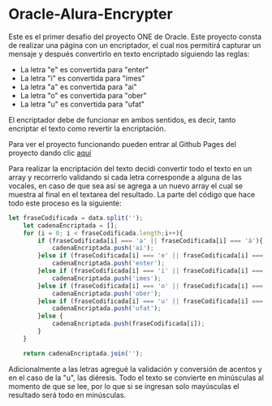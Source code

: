 # Oracle-Alura-Encrypter

Este es el primer desafio del proyecto ONE de Oracle. Este proyecto consta de realizar una página con un encriptador, el cual nos permitirá capturar un mensaje y después convertirlo en texto encriptado siguiendo las reglas: 

- La letra "e" es convertida para "enter"
- La letra "i" es convertida para "imes"
- La letra "a" es convertida para "ai"
- La letra "o" es convertida para "ober"
- La letra "u" es convertida para "ufat"

El encriptador debe de funcionar en ambos sentidos, es decir, tanto encriptar el texto como revertir la encriptación. 



Para ver el proyecto funcionando pueden entrar al Github Pages del proyecto dando clic [aquí](https://guigondi925.github.io/Oracle-Alura-Encrypter/)

Para realizar la encriptación del texto decidi convertir todo el texto en un array y recorrerlo validando si cada letra corresponde a alguna de las vocales, en caso de que sea así se agrega a un nuevo array el cual se muestra al final en el textarea del resultado. La parte del código que hace todo este proceso es la siguiente: 

```JavaScript
let fraseCodificada = data.split('');
    let cadenaEncriptada = [];    
    for (i = 0; i < fraseCodificada.length;i++){
        if (fraseCodificada[i] === 'a' || fraseCodificada[i] === 'á'){
            cadenaEncriptada.push('ai');
        }else if (fraseCodificada[i] === 'e' || fraseCodificada[i] === 'é'){
            cadenaEncriptada.push('enter');
        }else if (fraseCodificada[i] === 'i' || fraseCodificada[i] === 'í'){
            cadenaEncriptada.push('imes');
        }else if (fraseCodificada[i] === 'o' || fraseCodificada[i] === 'ó'){
            cadenaEncriptada.push('ober');
        }else if (fraseCodificada[i] === 'u' || fraseCodificada[i] === 'ú' || fraseCodificada[i] === 'ü'){
            cadenaEncriptada.push('ufat');
        }else {
            cadenaEncriptada.push(fraseCodificada[i]);
        }
    }

    return cadenaEncriptada.join('');

```

Adicionalmente a las letras agregué la validación y conversión de acentos y en el caso de la "u", las diéresis. Todo el texto se convierte en minúsculas al momento de que se lee, por lo que si se ingresan solo mayúsculas el resultado será todo en minúsculas.